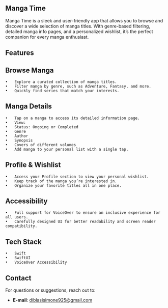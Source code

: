 ## Manga Time

Manga Time is a sleek and user-friendly app that allows you to browse and discover a wide selection of manga titles. With genre-based filtering, detailed manga info pages, and a personalized wishlist, it’s the perfect companion for every manga enthusiast.

## Features
## Browse Manga
	•	Explore a curated collection of manga titles.
	•	Filter manga by genre, such as Adventure, Fantasy, and more.
	•	Quickly find series that match your interests.

## Manga Details
	•	Tap on a manga to access its detailed information page.
	•	View:
	•	Status: Ongoing or Completed
	•	Genre
	•	Author
	•	Synopsis
	•	Covers of different volumes
	•	Add manga to your personal list with a single tap.

## Profile & Wishlist
	•	Access your Profile section to view your personal wishlist.
	•	Keep track of the manga you’re interested in.
	•	Organize your favorite titles all in one place.

## Accessibility
	•	Full support for VoiceOver to ensure an inclusive experience for all users.
	•	Carefully designed UI for better readability and screen reader compatibility.

## Tech Stack
	•	Swift
	•	SwiftUI
	•	VoiceOver Accessibility
## Contact 

For questions or suggestions, reach out to:

- **E-mail**: diblasisimone925@gmail.com

